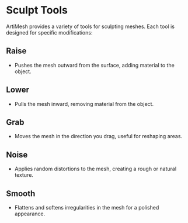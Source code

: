 # Sculpt Tools  

ArtiMesh provides a variety of tools for sculpting meshes. Each tool is designed for specific modifications:  

## Raise  
- Pushes the mesh outward from the surface, adding material to the object.  

## Lower  
- Pulls the mesh inward, removing material from the object.  

## Grab  
- Moves the mesh in the direction you drag, useful for reshaping areas.  

## Noise  
- Applies random distortions to the mesh, creating a rough or natural texture.  

## Smooth  
- Flattens and softens irregularities in the mesh for a polished appearance.  
